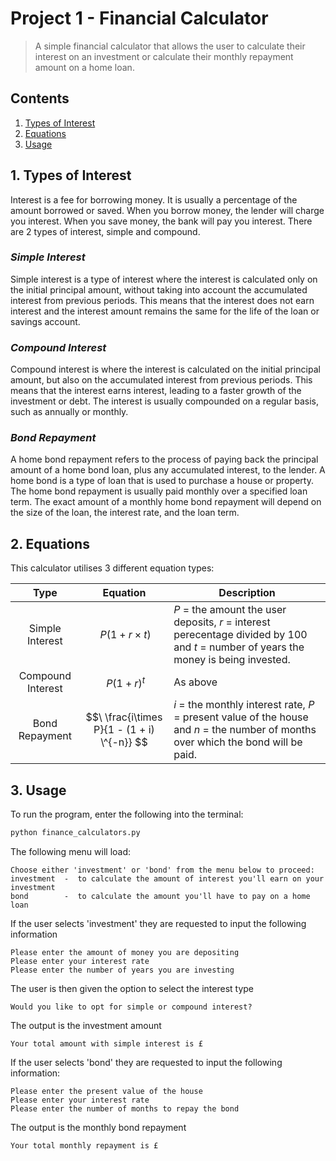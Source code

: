 # Project 1 - Financial Calculator
> A simple financial calculator that allows the user to calculate their interest on an investment or calculate their monthly repayment amount on a home loan.

## Contents
 1. [Types of Interest](https://github.com/ZarahS/Capstone-Projects/tree/main/Project%201%20-%20Financial%20Calculator#1-types-of-interest)
 2. [Equations](https://github.com/ZarahS/Capstone-Projects/tree/main/Project%201%20-%20Financial%20Calculator#2-equations)
 3. [Usage](https://github.com/ZarahS/Capstone-Projects/tree/main/Project%201%20-%20Financial%20Calculator#3-usage)

## 1. Types of Interest

Interest is a fee for borrowing money. It is usually a percentage of the amount borrowed or saved. When you borrow money, the lender will charge you interest. When you save money, the bank will pay you interest. There are 2 types of interest, simple and compound.

### *Simple Interest*

Simple interest is a type of interest where the interest is calculated only on the initial principal amount, without taking into account the accumulated interest from previous periods. This means that the interest does not earn interest and the interest amount remains the same for the life of the loan or savings account.

### *Compound Interest*

Compound interest is where the interest is calculated on the initial principal amount, but also on the accumulated interest from previous periods. This means that the interest earns interest, leading to a faster growth of the investment or debt. The interest is usually compounded on a regular basis, such as annually or monthly.

### *Bond Repayment*

A home bond repayment refers to the process of paying back the principal amount of a home bond loan, plus any accumulated interest, to the lender. A home bond is a type of loan that is used to purchase a house or property. The home bond repayment is usually paid monthly over a specified loan term. The exact amount of a monthly home bond repayment will depend on the size of the loan, the interest rate, and the loan term.


## 2. Equations

This calculator utilises 3 different equation types:

| Type        | Equation          | Description  |
|:-------------:|-------------|-----|
| Simple Interest| $$\ P(1 + r \times t) $$ |*P* = the amount the user deposits, *r* = interest perecentage divided by 100 and *t* = number of years the money is being invested.|
| Compound Interest| $$\ P(1 + r)^{t} $$    |As above|
|Bond Repayment |  $$\ \frac{i\times P}{1 - (1 + i) \^{-n}} $$  | *i* = the monthly interest rate, *P* = present value of the house and *n* = the number of months over which the bond will be paid. |


## 3. Usage

To run the program, enter the following into the terminal:
```python 
python finance_calculators.py
```

The following menu will load:

```
Choose either 'investment' or 'bond' from the menu below to proceed:
investment  -  to calculate the amount of interest you'll earn on your investment
bond        -  to calculate the amount you'll have to pay on a home loan
```

If the user selects 'investment' they are requested to input the following information 
```
Please enter the amount of money you are depositing 
Please enter your interest rate 
Please enter the number of years you are investing 
```
The user is then given the option to select the interest type
``` 
Would you like to opt for simple or compound interest? 
```
The output is the investment amount
```
Your total amount with simple interest is £ 
```
If the user selects 'bond' they are requested to input the following information:
```
Please enter the present value of the house
Please enter your interest rate
Please enter the number of months to repay the bond
```
The output is the monthly bond repayment

```
Your total monthly repayment is £ 
```

